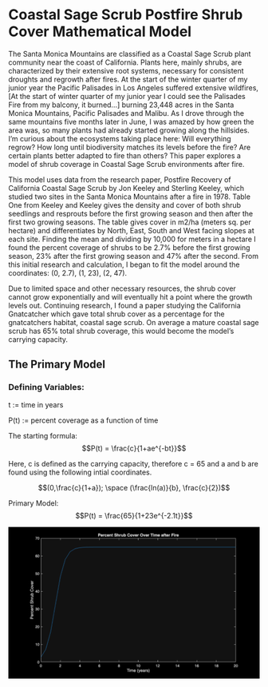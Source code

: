 # Coastal Sage Scrub Postfire Shrub Cover Mathematical Model
The Santa Monica Mountains are classified as a Coastal Sage Scrub plant community near the coast of California. Plants here, mainly shrubs, are characterized by their extensive root systems, necessary for consistent droughts and regrowth after fires. At the start of the winter quarter of my junior year the Pacific Palisades in Los Angeles suffered extensive wildfires,[At the start of winter quarter of my junior year I could see the Palisades Fire from my balcony, it burned…] burning 23,448 acres in the Santa Monica Mountains, Pacific Palisades and Malibu. As I drove through the same mountains five months later in June, I was amazed by how green the area was, so many plants had already started growing along the hillsides. I’m curious about the ecosystems taking place here: Will everything regrow? How long until biodiversity matches its levels before the fire? Are certain plants better adapted to fire than others? This paper explores a model of shrub coverage in Coastal Sage Scrub environments after fire. 

This model uses data from the research paper, Postfire Recovery of California Coastal Sage Scrub by Jon Keeley and Sterling Keeley, which studied two sites in the Santa Monica Mountains after a fire in 1978. Table One from Keeley and Keeley gives the density and cover of both shrub seedlings and resprouts before the first growing season and then after the first two growing seasons. The table gives cover in m2/ha (meters sq. per hectare)  and differentiates by North, East, South and West facing slopes at each site. Finding the mean and dividing by 10,000 for meters in a hectare I found the percent coverage of shrubs to be 2.7% before the first growing season, 23% after the first growing season and 47% after the second. From this initial research and calculation, I began to fit the model around the coordinates: (0, 2.7), (1, 23), (2, 47).

Due to limited space and other necessary resources, the shrub cover cannot grow exponentially and will eventually hit a point where the growth levels out. Continuing research, I found a paper studying the California Gnatcatcher which gave total shrub cover as a percentage for the gnatcatchers habitat, coastal sage scrub. On average a mature coastal sage scrub has 65% total shrub coverage, this would become the model’s carrying capacity.

## The Primary Model
### Defining Variables:
t := time in years

P(t) := percent coverage as a function of time

The starting formula: $$P(t) = \frac{c}{1+ae^{-bt}}$$

Here, c is defined as the carrying capacity, therefore c = 65 and a and b are found using the following intial coordinates.

 $$(0,\frac{c}{1+a}); \space (\frac{ln(a)}{b}, \frac{c}{2})$$

Primary Model:  $$P(t) = \frac{65}{1+23e^{-2.1t}}$$

![alt text](https://github.com/cotaffe/Coastal-Sage-Scrub-Postfire-Shrub-Cover-Mathematical-Model/blob/main/CSSmodel.png?raw=true)
